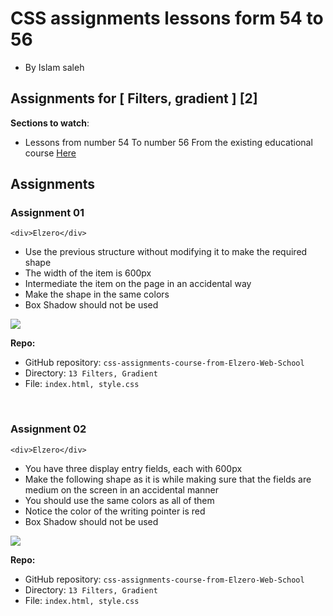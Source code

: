 # CSS assignments lessons form 54 to 56

- By Islam saleh

## Assignments for [ Filters, gradient ] [2]

**Sections to watch**:

- Lessons from number 54 To number 56 From the existing educational course [Here](https://www.youtube.com/playlist?list=PLDoPjvoNmBAzjsz06gkzlSrlev53MGIKe)

## Assignments

### Assignment 01

```
<div>Elzero</div>
```

- Use the previous structure without modifying it to make the required shape
- The width of the item is 600px
- Intermediate the item on the page in an accidental way
- Make the shape in the same colors
- Box Shadow should not be used

![](https://elzero.org/wp-content/uploads/2021/03/css-assignments-lessons-54-56-1.png)

**Repo:**

- GitHub repository: `css-assignments-course-from-Elzero-Web-School`
- Directory: `13 Filters, Gradient`
- File: `index.html, style.css`

<br />

### Assignment 02

```
<div>Elzero</div>
```

- You have three display entry fields, each with 600px
- Make the following shape as it is while making sure that the fields are medium on the screen in an accidental manner
- You should use the same colors as all of them
- Notice the color of the writing pointer is red
- Box Shadow should not be used

![](https://elzero.org/wp-content/uploads/2021/03/css-assignments-lessons-54-56-2.png)

**Repo:**

- GitHub repository: `css-assignments-course-from-Elzero-Web-School`
- Directory: `13 Filters, Gradient`
- File: `index.html, style.css`
